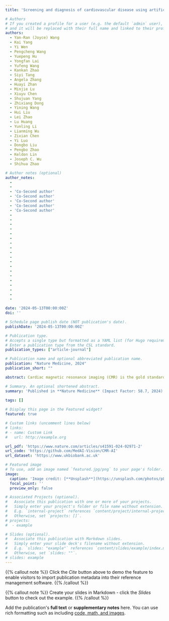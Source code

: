 ```yaml
---
title: 'Screening and diagnosis of cardiovascular disease using artificial intelligence-enabled cardiac magnetic resonance imaging'

# Authors
# If you created a profile for a user (e.g. the default `admin` user), write the username (folder name) here
# and it will be replaced with their full name and linked to their profile.
authors:
  - Yan-Ran (Joyce) Wang
  - Kai Yang
  - Yi Wen
  - Pengcheng Wang
  - Yuepeng Hu
  - Yongfan Lai
  - Yufeng Wang
  - Kankan Zhao
  - Siyi Tang
  - Angela Zhang
  - Huayi Zhan
  - Minjie Lu
  - Xiuyu Chen
  - Shujuan Yang
  - Zhixiang Dong
  - Yining Wang
  - Hui Liu
  - Lei Zhao
  - Lu Huang
  - Yunling Li
  - Lianming Wu
  - Zixian Chen
  - Yi Luo
  - Dongbo Liu
  - Pengbo Zhao
  - Keldon Lin
  - Joseph C. Wu
  - Shihua Zhao

# Author notes (optional)
author_notes:
  - 
  -
  - 'Co-Second author'
  - 'Co-Second author'
  - 'Co-Second author'
  - 'Co-Second author'
  - 'Co-Second author'
  -
  -
  - 
  - 
  - 
  - 
  - 
  - 
  - 
  - 
  - 
  - 
  - 
  - 
  - 
  - 
  -
  -
  -

date: '2024-05-13T00:00:00Z'
doi: ''

# Schedule page publish date (NOT publication's date).
publishDate: '2024-05-13T00:00:00Z'

# Publication type.
# Accepts a single type but formatted as a YAML list (for Hugo requirements).
# Enter a publication type from the CSL standard.
publication_types: ["article-journal"]

# Publication name and optional abbreviated publication name.
publication: "Nature Medicine, 2024"
publication_short: ""

abstract: Cardiac magnetic resonance imaging (CMR) is the gold standard for cardiac function assessment and plays a crucial role in diagnosing cardiovascular disease (CVD). However, its widespread application has been limited by the heavy resource burden of CMR interpretation. Here, to address this challenge, we developed and validated computerized CMR interpretation for screening and diagnosis of 11 types of CVD in 9,719 patients. We propose a two-stage paradigm consisting of noninvasive cine-based CVD screening followed by cine and late gadolinium enhancement-based diagnosis. The screening and diagnostic models achieved high performance (area under the curve of 0.988 ± 0.3% and 0.991 ± 0.0%, respectively) in both internal and external datasets. Furthermore, the diagnostic model outperformed cardiologists in diagnosing pulmonary arterial hypertension, demonstrating the ability of artificial intelligence-enabled CMR to detect previously unidentified CMR features. This proof-of-concept study holds the potential to substantially advance the efficiency and scalability of CMR interpretation, thereby improving CVD screening and diagnosis.

# Summary. An optional shortened abstract.
summary: 'Published in **Nature Medicine** (Impact Factor: 58.7, 2024)'
  
tags: []

# Display this page in the Featured widget?
featured: true

# Custom links (uncomment lines below)
# links:
# - name: Custom Link
#   url: http://example.org

url_pdf: 'https://www.nature.com/articles/s41591-024-02971-2'
url_code: 'https://github.com/MedAI-Vision/CMR-AI'
url_dataset: 'https://www.ukbiobank.ac.uk'

# Featured image
# To use, add an image named `featured.jpg/png` to your page's folder.
image:
  caption: 'Image credit: [**Unsplash**](https://unsplash.com/photos/pLCdAaMFLTE)'
  focal_point: ''
  preview_only: false

# Associated Projects (optional).
#   Associate this publication with one or more of your projects.
#   Simply enter your project's folder or file name without extension.
#   E.g. `internal-project` references `content/project/internal-project/index.md`.
#   Otherwise, set `projects: []`.
# projects:
#  - example

# Slides (optional).
#   Associate this publication with Markdown slides.
#   Simply enter your slide deck's filename without extension.
#   E.g. `slides: "example"` references `content/slides/example/index.md`.
#   Otherwise, set `slides: ""`.
# slides: example
---
```


{{% callout note %}}
Click the _Cite_ button above to demo the feature to enable visitors to import publication metadata into their reference management software.
{{% /callout %}}

{{% callout note %}}
Create your slides in Markdown - click the _Slides_ button to check out the example.
{{% /callout %}}

Add the publication's **full text** or **supplementary notes** here. You can use rich formatting such as including [code, math, and images](https://docs.hugoblox.com/content/writing-markdown-latex/).
